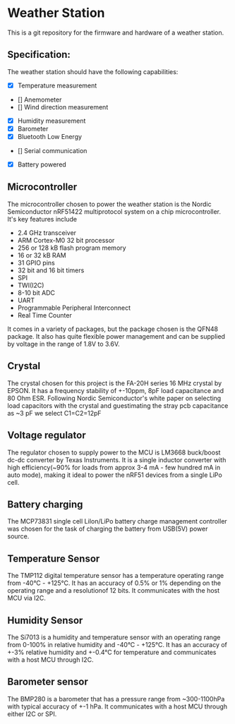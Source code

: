Weather Station
======

This is a git repository for the firmware and hardware of a weather station.

Specification:
----

The weather station should have the following capabilities:

- [x] Temperature measurement
- [] Anemometer
- [] Wind direction measurement
- [x] Humidity measurement
- [x] Barometer 
- [x] Bluetooth Low Energy
- [] Serial communication
- [x] Battery powered

## Microcontroller

The microcontroller chosen to power the weather station is the Nordic
Semiconductor nRF51422 multiprotocol system on a chip microcontroller. It's key
features include

- 2.4 GHz transceiver
- ARM Cortex-M0 32 bit processor
- 256 or 128 kB flash program memory
- 16 or 32 kB RAM
- 31 GPIO pins
- 32 bit and 16 bit timers
- SPI
- TWI(I2C)
- 8-10 bit ADC
- UART
- Programmable Peripheral Interconnect
- Real Time Counter

It comes in a variety of packages, but the package chosen is the QFN48 package.
It also has quite flexible power management and can be supplied by voltage in
the range of 1.8V to 3.6V.

## Crystal

The crystal chosen for this project is the FA-20H series 16 MHz crystal by
EPSON. It has a frequency stability of +-10ppm, 8pF load capacitance and 80 Ohm
ESR. Following Nordic Semiconductor's white paper on selecting load capacitors
with the crystal and guestimating the stray pcb capacitance as ~3 pF we select C1=C2=12pF


## Voltage regulator

The regulator chosen to supply power to the MCU is LM3668 buck/boost dc-dc
converter by Texas Instruments. It is a single inductor converter with high
efficiency(~90% for loads from approx 3-4 mA - few hundred mA in auto mode),
making it ideal to power the nRF51 devices from a single LiPo cell.

## Battery charging

The MCP73831 single cell LiIon/LiPo battery charge management controller was
chosen for the task of charging the battery from USB(5V) power source.


## Temperature Sensor

The TMP112 digital temperature sensor has a temperature operating range from
-40°C - +125°C. It has an accuracy of 0.5% or 1% depending on the operating
range and a resolutionof 12 bits. It communicates with the host MCU via I2C.


## Humidity Sensor

The Si7013 is a humidity and temperature sensor with an operating range from
0-100% in relative humidity and -40°C - +125°C. It has an accuracy of +-3%
relative humidity and +-0.4°C for temperature and communicates with a host MCU
through I2C. 

## Barometer sensor

The BMP280 is a barometer that has a pressure range from ~300-1100hPa with
typical accuracy of +-1 hPa. It communicates with a host MCU through either I2C
or SPI.

